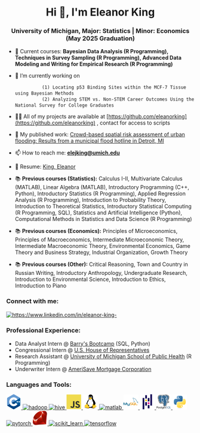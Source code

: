 <h1 align="center">Hi 👋, I'm Eleanor King</h1>
<h3 align="center">University of Michigan, Major: Statistics | Minor: Economics (May 2025 Graduation)</h3>

- 🌱 Current courses: **Bayesian Data Analysis (R Programming), Techniques in Survey Sampling (R Programming), Advanced Data Modeling and Writing for Empirical Research (R Programming)**

- 🔭 I’m currently working on

                (1) Locating p53 Binding Sites within the MCF-7 Tissue using Bayesian Methods
                (2) Analyzing STEM vs. Non-STEM Career Outcomes Using the National Survey for College Graduates
  
- 👩‍💻 All of my projects are available at [https://github.com/eleanorking](https://github.com/eleanorking) , contact for access to scripts

- 📝 My published work: [Crowd-based spatial risk assessment of urban flooding: Results from a municipal flood hotline in Detroit, MI](https://doi.org/10.1111/jfr3.12974)

- 📫 How to reach me: **elejking@umich.edu**

- 📄 Resume: [King, Eleanor](https://acrobat.adobe.com/id/urn:aaid:sc:US:c9f86595-3897-4aab-84fe-21bfad6cb3a8)

- 📚 **Previous courses (Statistics):** Calculus I-II, Multivariate Calculus (MATLAB), Linear Algebra (MATLAB), Introductory Programming (C++, Python), Introductory Statistics (R Programming), Applied Regression Analysis (R Programming), Introduction to Probability Theory, Introduction to Theoretical Statistics, Introductory Statistical Computing (R Programming, SQL), Statistics and Artificial Intelligence (Python), Computational Methods in Statistics and Data Science (R Programming)

- 📚 **Previous courses (Economics):** Principles of Microeconomics, Principles of Macroeconomics, Intermediate Microeconomic Theory, Intermediate Macroeconomic Theory, Environmental Economics, Game Theory and Business Strategy, Industrial Organization, Growth Theory

- 📚 **Previous courses (Other):** Critical Reasoning, Town and Country in Russian Writing, Introductory Anthropology, Undergraduate Research, Introduction to Environmental Science, Introduction to Ethics, Introduction to Piano

<h3 align="left">Connect with me:</h3>
<p align="left">
<a href="https://www.linkedin.com/in/eleanor-king-" target="blank"><img align="center" src="https://raw.githubusercontent.com/rahuldkjain/github-profile-readme-generator/master/src/images/icons/Social/linked-in-alt.svg" alt="https://www.linkedin.com/in/eleanor-king-" height="30" width="40" /></a>
</p>

<h3 align="left">Professional Experience:</h3>

- Data Analyst Intern @ [Barry's Bootcamp](https://www.barrys.com/) (SQL, Python)
- Congressional Intern @ [U.S. House of Representatives](https://debbiedingell.house.gov/)
- Research Assistant @ [University of Michigan School of Public Health](https://sph.umich.edu/) (R Programming)
- Underwriter Intern @ [AmeriSave Mortgage Corporation](https://www.amerisave.com/?campaignid=21638354533&adgroupid=166489383797&creative=711098161136&utmcampaign=brand&gclid=Cj0KCQjwv_m-BhC4ARIsAIqNeBsabNrnwdFsplUz6oiQaQZFTvoZFAU4iFmfhb-1SqH0Fxg68ClW9psaAr1nEALw_wcB&gad_source=1)

  
<h3 align="left">Languages and Tools:</h3>
<p align="left"> <a href="https://www.w3schools.com/cpp/" target="_blank" rel="noreferrer"> <img src="https://raw.githubusercontent.com/devicons/devicon/master/icons/cplusplus/cplusplus-original.svg" alt="cplusplus" width="40" height="40"/> </a> <a href="https://hadoop.apache.org/" target="_blank" rel="noreferrer"> <img src="https://www.vectorlogo.zone/logos/apache_hadoop/apache_hadoop-icon.svg" alt="hadoop" width="40" height="40"/> </a> <a href="https://hive.apache.org/" target="_blank" rel="noreferrer"> <img src="https://www.vectorlogo.zone/logos/apache_hive/apache_hive-icon.svg" alt="hive" width="40" height="40"/> </a> <a href="https://developer.mozilla.org/en-US/docs/Web/JavaScript" target="_blank" rel="noreferrer"> <img src="https://raw.githubusercontent.com/devicons/devicon/master/icons/javascript/javascript-original.svg" alt="javascript" width="40" height="40"/> </a> <a href="https://www.linux.org/" target="_blank" rel="noreferrer"> <img src="https://raw.githubusercontent.com/devicons/devicon/master/icons/linux/linux-original.svg" alt="linux" width="40" height="40"/> </a> <a href="https://www.mathworks.com/" target="_blank" rel="noreferrer"> <img src="https://upload.wikimedia.org/wikipedia/commons/2/21/Matlab_Logo.png" alt="matlab" width="40" height="40"/> </a> <a href="https://www.mysql.com/" target="_blank" rel="noreferrer"> <img src="https://raw.githubusercontent.com/devicons/devicon/master/icons/mysql/mysql-original-wordmark.svg" alt="mysql" width="40" height="40"/> </a> <a href="https://pandas.pydata.org/" target="_blank" rel="noreferrer"> <img src="https://raw.githubusercontent.com/devicons/devicon/2ae2a900d2f041da66e950e4d48052658d850630/icons/pandas/pandas-original.svg" alt="pandas" width="40" height="40"/> </a> <a href="https://www.postgresql.org" target="_blank" rel="noreferrer"> <img src="https://raw.githubusercontent.com/devicons/devicon/master/icons/postgresql/postgresql-original-wordmark.svg" alt="postgresql" width="40" height="40"/> </a> <a href="https://www.python.org" target="_blank" rel="noreferrer"> <img src="https://raw.githubusercontent.com/devicons/devicon/master/icons/python/python-original.svg" alt="python" width="40" height="40"/> </a> <a href="https://pytorch.org/" target="_blank" rel="noreferrer"> <img src="https://www.vectorlogo.zone/logos/pytorch/pytorch-icon.svg" alt="pytorch" width="40" height="40"/> </a> <a href="https://www.ruby-lang.org/en/" target="_blank" rel="noreferrer"> <img src="https://raw.githubusercontent.com/devicons/devicon/master/icons/ruby/ruby-original.svg" alt="ruby" width="40" height="40"/> </a> <a href="https://scikit-learn.org/" target="_blank" rel="noreferrer"> <img src="https://upload.wikimedia.org/wikipedia/commons/0/05/Scikit_learn_logo_small.svg" alt="scikit_learn" width="40" height="40"/> </a> <a href="https://www.tensorflow.org" target="_blank" rel="noreferrer"> <img src="https://www.vectorlogo.zone/logos/tensorflow/tensorflow-icon.svg" alt="tensorflow" width="40" height="40"/> </a> </p>


